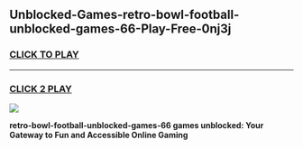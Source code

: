 
## Unblocked-Games-retro-bowl-football-unblocked-games-66-Play-Free-0nj3j
<h3>
<a href="https://premium76.site?title=retro-bowl-football-unblocked-games-66&ref=22A">CLICK TO PLAY</a></h3>
<hr>

<h3>
<a href="https://premium76.site?title=retro-bowl-football-unblocked-games-66&ref=22A">CLICK 2 PLAY</a>
  
</h3>

<a href="https://premium76.site?title=retro-bowl-football-unblocked-games-66&ref=22A"><img src="https://clearcache.store/games.png"></a>


**retro-bowl-football-unblocked-games-66 games unblocked: Your Gateway to Fun and Accessible Online Gaming**
